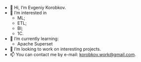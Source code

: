 - 👋 Hi, I’m Evgeniy Korobkov.
- 👀 I’m interested in 
    + ML;
    + ETL;
    + BI;
    + 1C.
- 🌱 I’m currently learning:
    + Apache Superset
- 💞️ I’m looking to work on interesting projects.
- 📫 You can contact me by e-mail: korobkov.work@gmail.com.

<!---
e-korobkov/e-korobkov is a ✨ special ✨ repository because its `README.md` (this file) appears on your GitHub profile.
You can click the Preview link to take a look at your changes.
--->
